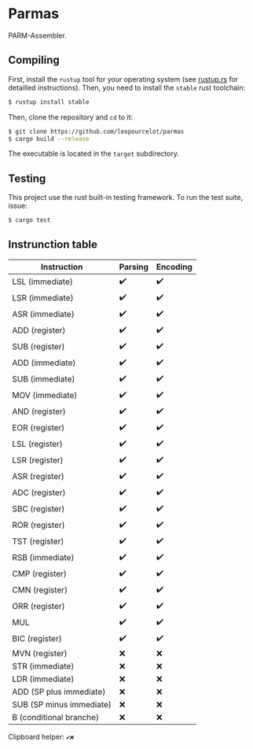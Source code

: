 # Parmas

PARM-Assembler.

## Compiling

First, install the `rustup` tool for your operating system (see
[rustup.rs][rustup] for detailled instructions). Then, you need to install the
`stable` rust toolchain:

```bash
$ rustup install stable
```

Then, clone the repository and `cd` to it:

```bash
$ git clone https://github.com/leopourcelot/parmas
$ cargo build --release
```

The executable is located in the `target` subdirectory.

## Testing

This project use the rust built-in testing framework. To run the test suite,
issue:

```bash
$ cargo test
```

## Instrunction table

| Instruction | Parsing | Encoding |
| ----------- | ------- | -------- |
| LSL (immediate) | ✔️ | ✔️ |
| LSR (immediate) | ✔️ | ✔️ |
| ASR (immediate) | ✔️ | ✔️ |
| ADD (register) | ✔️ | ✔️ |
| SUB (register) | ✔️ | ✔️ |
| ADD (immediate) | ✔️ | ✔️ |
| SUB (immediate) | ✔️ | ✔️ |
| MOV (immediate) | ✔️ | ✔️ |
| AND (register) | ✔️ | ✔️ |
| EOR (register) | ✔️ | ✔️ |
| LSL (register) | ✔️ | ✔️ |
| LSR (register) | ✔️ | ✔️ |
| ASR (register) | ✔️ | ✔️ |
| ADC (register) | ✔️ | ✔️ |
| SBC (register) | ✔️ | ✔️ |
| ROR (register) | ✔️ | ✔️ |
| TST (register) | ✔️ | ✔️ |
| RSB (immediate) | ✔️ | ✔️ |
| CMP (register) | ✔️ | ✔️ |
| CMN (register) | ✔️ | ✔️ |
| ORR (register) | ✔️ | ✔️ |
| MUL | ✔️ | ✔️ |
| BIC (register) | ✔️ | ✔️ |
| MVN (register) | ❌ | ❌ |
| STR (immediate) | ❌ | ❌ |
| LDR (immediate) | ❌ | ❌ |
| ADD (SP plus immediate) | ❌ | ❌ |
| SUB (SP minus immediate) | ❌ | ❌ |
| B (conditional branche) | ❌ | ❌ |

Clipboard helper: `✔️❌`

[rustup]: https://rustup.rs
